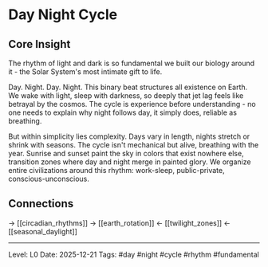 # Day Night Cycle

## Core Insight
The rhythm of light and dark is so fundamental we built our biology around it - the Solar System's most intimate gift to life.

Day. Night. Day. Night. This binary beat structures all existence on Earth. We wake with light, sleep with darkness, so deeply that jet lag feels like betrayal by the cosmos. The cycle is experience before understanding - no one needs to explain why night follows day, it simply does, reliable as breathing.

But within simplicity lies complexity. Days vary in length, nights stretch or shrink with seasons. The cycle isn't mechanical but alive, breathing with the year. Sunrise and sunset paint the sky in colors that exist nowhere else, transition zones where day and night merge in painted glory. We organize entire civilizations around this rhythm: work-sleep, public-private, conscious-unconscious.

## Connections
→ [[circadian_rhythms]]
→ [[earth_rotation]]
← [[twilight_zones]]
← [[seasonal_daylight]]

---
Level: L0
Date: 2025-12-21
Tags: #day #night #cycle #rhythm #fundamental